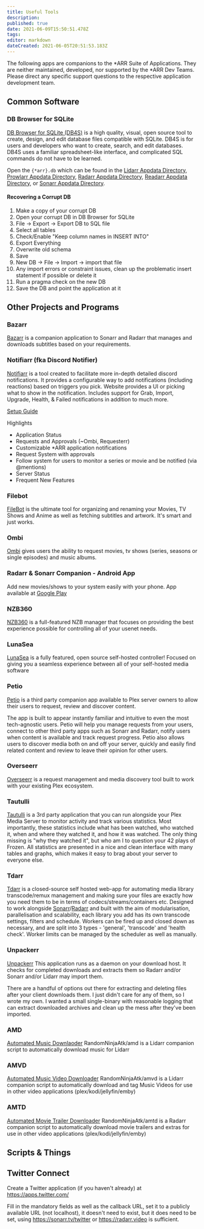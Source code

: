 ```yaml
---
title: Useful Tools
description: 
published: true
date: 2021-06-09T15:50:51.478Z
tags: 
editor: markdown
dateCreated: 2021-06-05T20:51:53.183Z
---
```


The following apps are companions to the *ARR Suite of Applications. They are neither maintained, developed, nor supported by the *ARR Dev Teams. Please direct any specific support questions to the respective application development team.

## Common  Software 

### DB Browser for SQLite

[DB Browser for SQLite (DB4S)](https://SQLitebrowser.org/) is a high quality, visual, open source tool to create, design, and edit database files compatible with SQLite. DB4S is for users and developers who want to create, search, and edit databases. DB4S uses a familiar spreadsheet-like interface, and complicated SQL commands do not have to be learned.

Open the `{*arr}.db` which can be found in the [Lidarr Appdata Directory](/lidarr/appdata-directory), [Prowlarr Appdata Directory](/prowlarr/appdata-directory), [Radarr Appdata Directory](/radarr/appdata-directory), [Readarr Appdata Directory](/readarr/appdata-directory), or [Sonarr Appdata Directory](/sonarr/appdata-directory).

#### Recovering a Corrupt DB

1. Make a copy of your corrupt DB
1. Open your corrupt DB in DB Browser for SQLite
1. File -> Export -> Export DB to SQL file
1. Select all tables
1. Check/Enable "Keep column names in INSERT INTO"
1. Export Everything
1. Overwrite old schema
1. Save
1. New DB -> File -> Import -> import that file
1. Any import errors or constraint issues, clean up the problematic insert statement if possible or delete it
1. Run a pragma check on the new DB
1. Save the DB and point the application at it

## Other Projects and Programs

### Bazarr

[Bazarr](https://github.com/morpheus65535/bazarr) is a companion application to Sonarr and Radarr that manages and downloads subtitles based on your requirements.

### Notifiarr (fka Discord Notifier)

[Notifiarr](https://notifiarr.com/) is a tool created to facilitate more in-depth detailed discord notifications. It provides a configurable way to add notifications (including reactions) based on triggers you pick. Website provides a UI or picking what to show in the notification. Includes support for Grab, Import, Upgrade, Health, & Failed notifications in addition to much more.

[Setup Guide](https://trash-guides.info/Misc/Discord-Notifier-Basic-Setup/)

Highlights

- Application Status
- Requests and Approvals (\~Ombi, Requesterr)
- Customizable *ARR application notifications
- Request System with approvals
- Follow system for users to monitor a series or movie and be notified (via @mentions)
- Server Status
- Frequent New Features

### Filebot

[FileBot](https://www.filebot.net/) is the ultimate tool for organizing and renaming your Movies, TV Shows and Anime as well as fetching subtitles and artwork. It's smart and just works.

### Ombi

[Ombi](https://github.com/tidusjar/Ombi/) gives users the ability to request movies, tv shows (series, seasons or single episodes) and music albums.

### Radarr & Sonarr Companion - Android App

Add new movies/shows to your system easily with your phone. App available at [Google Play](https://play.google.com/store/apps/details?id=easy.radarr)

### NZB360

[NZB360](https://nzb360.com/) is a full-featured NZB manager that focuses on providing the best experience possible for controlling all of your usenet needs.

### LunaSea

[LunaSea](https://www.lunasea.app/) is a fully featured, open source self-hosted controller! Focused on giving you a seamless experience between all of your self-hosted media software

### Petio

[Petio](https://petio.tv/) is a third party companion app available to Plex server owners to allow their users to request, review and discover content. 

The app is built to appear instantly familiar and intuitive to even the most tech-agnostic users. Petio will help you manage requests from your users, connect to other third party apps such as Sonarr and Radarr, notify users when content is available and track request progress. Petio also allows users to discover media both on and off your server, quickly and easily find related content and review to leave their opinion for other users.

### Overseerr

[Overseerr](https://overseerr.dev/) is a request management and media discovery tool built to work with your existing Plex ecosystem.

### Tautulli

[Tautulli](https://tautulli.com/) is a 3rd party application that you can run alongside your Plex Media Server to monitor activity and track various statistics. Most importantly, these statistics include what has been watched, who watched it, when and where they watched it, and how it was watched. The only thing missing is "why they watched it", but who am I to question your 42 plays of Frozen. All statistics are presented in a nice and clean interface with many tables and graphs, which makes it easy to brag about your server to everyone else.

### Tdarr

[Tdarr](https://tdarr.io) is a closed-source self hosted web-app for automating media library transcode/remux management and making sure your files are exactly how you need them to be in terms of codecs/streams/containers etc. Designed to work alongside [Sonarr](/sonarr)/[Radarr](/radarr) and built with the aim of modularisation, parallelisation and scalability, each library you add has its own transcode settings, filters and schedule. Workers can be fired up and closed down as necessary, and are split into 3 types - 'general', 'transcode' and 'health check'. Worker limits can be managed by the scheduler as well as manually.

### Unpackerr

[Unpackerr](https://github.com/davidnewhall/unpackerr) This application runs as a daemon on your download host. It checks for completed downloads and extracts them so Radarr and/or Sonarr and/or Lidarr may import them.

There are a handful of options out there for extracting and deleting files after your client downloads them. I just didn't care for any of them, so I wrote my own. I wanted a small single-binary with reasonable logging that can extract downloaded archives and clean up the mess after they've been imported.

### AMD

[Automated Music Downlaoder](https://github.com/RandomNinjaAtk/docker-amd) RandomNinjaAtk/amd is a Lidarr companion script to automatically download music for Lidarr

### AMVD

[Automated Music Video Downloader](https://github.com/RandomNinjaAtk/docker-amvd) RandomNinjaAtk/amvd is a Lidarr companion script to automatically download and tag Music Videos for use in other video applications (plex/kodi/jellyfin/emby)

### AMTD

[Automated Movie Trailer Downloader](https://github.com/RandomNinjaAtk/docker-amtd) RandomNinjaAtk/amtd is a Radarr companion script to automatically download movie trailers and extras for use in other video applications (plex/kodi/jellyfin/emby)

## Scripts & Things

## Twitter Connect

Create a Twitter application (if you haven't already) at <https://apps.twitter.com/>

Fill in the mandatory fields as well as the callback URL, set it to a publicly available URL (not localhost), it doesn't need to exist, but it does need to be set, using <https://sonarr.tv/twitter> or <https://radarr.video> is sufficient.

